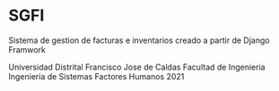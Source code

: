 # SGFI
Sistema de gestion de facturas e inventarios creado a partir de Django Framwork

Universidad Distrital Francisco Jose de Caldas
Facultad de Ingenieria
Ingenieria de Sistemas
Factores Humanos
2021
